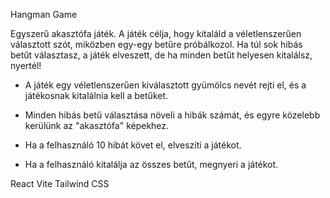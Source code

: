 Hangman Game

Egyszerű akasztófa játék. A játék célja, hogy kitaláld a véletlenszerűen választott szót, miközben egy-egy betűre próbálkozol. Ha túl sok hibás betűt választasz, a játék elveszett, de ha minden betűt helyesen kitalálsz, nyertél!

- A játék egy véletlenszerűen kiválasztott gyümölcs nevét rejti el, és a játékosnak kitalálnia kell a betűket.

- Minden hibás betű választása növeli a hibák számát, és egyre közelebb kerülünk az "akasztófa" képekhez.

- Ha a felhasználó 10 hibát követ el, elveszíti a játékot.

- Ha a felhasználó kitalálja az összes betűt, megnyeri a játékot.

React
Vite
Tailwind CSS